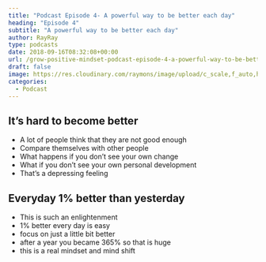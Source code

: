 ```yaml
---
title: "Podcast Episode 4- A powerful way to be better each day"
heading: "Episode 4"
subtitle: "A powerful way to be better each day"
author: RayRay
type: podcasts
date: 2018-09-16T08:32:08+00:00
url: /grow-positive-mindset-podcast-episode-4-a-powerful-way-to-be-better-each-day/
draft: false
image: https://res.cloudinary.com/raymons/image/upload/c_scale,f_auto,h_1400,q_74,w_1400/v1537686024/byrayray/A_simple_and_powerful_way_to_become_a_better_each_day_1.jpg
categories:
  - Podcast
---
```


<div class="progressive-iframe" data-src="https://anchor.fm/growpositivemindset/embed/episodes/4---A-powerful-way-to-be-better-each-day-e26t36/a-a598cl"></div>

## It’s hard to become better

- A lot of people think that they are not good enough
- Compare themselves with other people
- What happens if you don’t see your own change
- What if you don’t see your own personal development
- That’s a depressing feeling

## Everyday 1% better than yesterday

- This is such an enlightenment
- 1% better every day is easy
- focus on just a little bit better
- after a year you became 365% so that is huge
- this is a real mindset and mind shift
